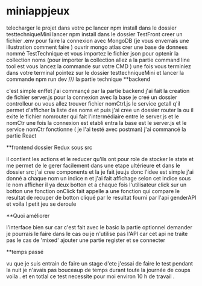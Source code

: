 # miniappjeux
telecharger le projet dans votre pc 
lancer npm install dans le dossier testtechniqueMini
lancer npm install dans le dossier TestFront
creer un fichier .env pour faire la connexion avec MongoDB (je vous enverrais une illustration comment faire )
ouvrir mongo atlas crer une base de donnees nommé TestTechnique et vous importez le  fichier json pour optenir la collection noms 
(pour importer la collection allez a la partie command line tool est vous lancez la commande sur votre CMD )
une fois vous terminiez
dans votre terminal pointez sur le dossier testtechniqueMini et lancer la commande npm run dev 
///
la partie technique 
**backend

c'est simple enffet j'ai commançé par la partie backend j'ai fait la creation de fichier server.js pour la connexion avec la base 
je creé un dossier controlleur ou vous allez trouver fichier nomCtrl.js le service getall q'il permet d'afficher la liste des noms
et puis j'ai cree un dossier router la ou il exite le fichier nomrouter qui fait l'intermédiaire entre le server.js et le nomCtr
une fois la connexion est etabli entra la base est le server.js et le service nomCtr fonctionne ( je l'ai testé avec postman) j'ai commancé la partie React

**frontend
dossier Redux sous src

il contient les actions et le  reducer qu'ils ont pour role de stocker le state et me permet de le gerer facilement dans une etape ultérieure 
et dans le dossier src  j'ai cree components et la je fait jeu.js 
donc l'idee est simple j'ai donné a chaque nom un indice n et j'ai fait affichage selon cet indice 
sous le nom afficher il ya deux botton et a chaque fois l'utilisateur click  sur un botton une fonction onClick fait appelle a une fonction  qui compare le resultat de recuper de botton cliqué par le resultat fourni par l'api genderAPI 
et voila l petit jeu se deroule 

**Quoi améliorer 

l'interface bien sur car c'est fait avec le basic 
la partie optionnel demander je pourrais le faire dans le cas ou je n'utilise pas l'API car cet api ne traite pas le cas de 'mixed'
ajouter une partie register et se connecter 

**temps passé 

vu que je suis entrain de faire un stage d'ete j'essai de faire le test pendant la nuit 
je n'avais pas bouceaup de temps durant toute la journée de coups voila . et en totlal ce test necessite pour moi environ 10 h de travail .
